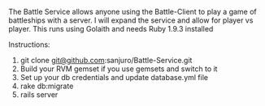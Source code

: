 The Battle Service allows anyone using the Battle-Client to play a game of battleships with a server. I will
expand the service and allow for player vs player. This runs using Golaith and needs Ruby 1.9.3 installed

Instructions:

1. git clone git@github.com:sanjuro/Battle-Service.git
2. Build your RVM gemset if you use gemsets and switch to it
3. Set up your db credentials and update database.yml file
4. rake db:migrate
5. rails server